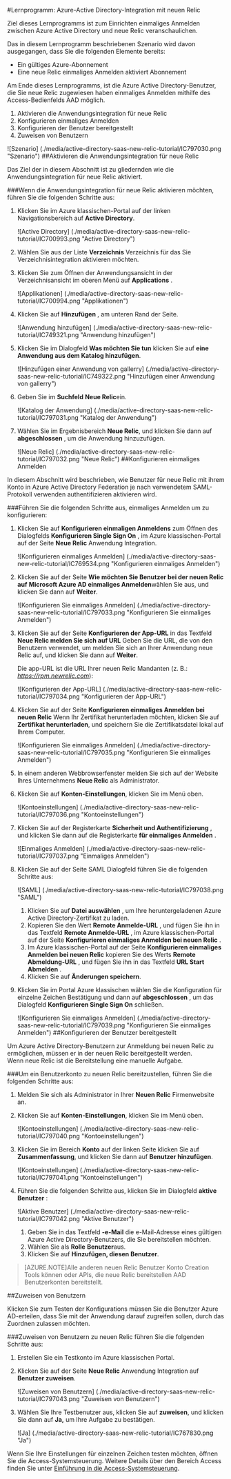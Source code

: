<properties 
    pageTitle="Lernprogramm: Azure-Active Directory-Integration mit neuen Relic | Microsoft Azure" 
    description="Erfahren Sie, wie mit neuen Relic mit Azure Active Directory einmaliges Anmelden, automatisierte Bereitstellung und mehr aktiviert!" 
    services="active-directory" 
    authors="jeevansd"  
    documentationCenter="na" 
    manager="femila"/>
<tags 
    ms.service="active-directory" 
    ms.devlang="na" 
    ms.topic="article" 
    ms.tgt_pltfrm="na" 
    ms.workload="identity" 
    ms.date="09/29/2016" 
    ms.author="jeedes" />

#<a name="tutorial-azure-active-directory-integration-with-new-relic"></a>Lernprogramm: Azure-Active Directory-Integration mit neuen Relic
  
Ziel dieses Lernprogramms ist zum Einrichten einmaliges Anmelden zwischen Azure Active Directory und neue Relic veranschaulichen.
  
Das in diesem Lernprogramm beschriebenen Szenario wird davon ausgegangen, dass Sie die folgenden Elemente bereits:

-   Ein gültiges Azure-Abonnement
-   Eine neue Relic einmaliges Anmelden aktiviert Abonnement
  
Am Ende dieses Lernprogramms, ist die Azure Active Directory-Benutzer, die Sie neue Relic zugewiesen haben einmaliges Anmelden mithilfe des Access-Bedienfelds AAD möglich.

1.  Aktivieren die Anwendungsintegration für neue Relic
2.  Konfigurieren einmaliges Anmelden
3.  Konfigurieren der Benutzer bereitgestellt
4.  Zuweisen von Benutzern

![Szenario] (./media/active-directory-saas-new-relic-tutorial/IC797030.png "Szenario")
##<a name="enabling-the-application-integration-for-new-relic"></a>Aktivieren die Anwendungsintegration für neue Relic
  
Das Ziel der in diesem Abschnitt ist zu gliedernden wie die Anwendungsintegration für neue Relic aktiviert.

###<a name="to-enable-the-application-integration-for-new-relic-perform-the-following-steps"></a>Wenn die Anwendungsintegration für neue Relic aktivieren möchten, führen Sie die folgenden Schritte aus:

1.  Klicken Sie im Azure klassischen-Portal auf der linken Navigationsbereich auf **Active Directory**.

    ![Active Directory] (./media/active-directory-saas-new-relic-tutorial/IC700993.png "Active Directory")

2.  Wählen Sie aus der Liste **Verzeichnis** Verzeichnis für das Sie Verzeichnisintegration aktivieren möchten.

3.  Klicken Sie zum Öffnen der Anwendungsansicht in der Verzeichnisansicht im oberen Menü auf **Applications** .

    ![Applikationen] (./media/active-directory-saas-new-relic-tutorial/IC700994.png "Applikationen")

4.  Klicken Sie auf **Hinzufügen** , am unteren Rand der Seite.

    ![Anwendung hinzufügen] (./media/active-directory-saas-new-relic-tutorial/IC749321.png "Anwendung hinzufügen")

5.  Klicken Sie im Dialogfeld **Was möchten Sie tun** klicken Sie auf **eine Anwendung aus dem Katalog hinzufügen**.

    ![Hinzufügen einer Anwendung von gallerry] (./media/active-directory-saas-new-relic-tutorial/IC749322.png "Hinzufügen einer Anwendung von gallerry")

6.  Geben Sie im **Suchfeld** **Neue Relic**ein.

    ![Katalog der Anwendung] (./media/active-directory-saas-new-relic-tutorial/IC797031.png "Katalog der Anwendung")

7.  Wählen Sie im Ergebnisbereich **Neue Relic**, und klicken Sie dann auf **abgeschlossen** , um die Anwendung hinzuzufügen.

    ![Neue Relic] (./media/active-directory-saas-new-relic-tutorial/IC797032.png "Neue Relic")
##<a name="configuring-single-sign-on"></a>Konfigurieren einmaliges Anmelden
  
In diesem Abschnitt wird beschrieben, wie Benutzer für neue Relic mit ihrem Konto in Azure Active Directory Federation je nach verwendetem SAML-Protokoll verwenden authentifizieren aktivieren wird.

###<a name="to-configure-single-sign-on-perform-the-following-steps"></a>Führen Sie die folgenden Schritte aus, einmaliges Anmelden um zu konfigurieren:

1.  Klicken Sie auf **Konfigurieren einmaligen Anmeldens** zum Öffnen des Dialogfelds **Konfigurieren Single Sign On** , im Azure klassischen-Portal auf der Seite **Neue Relic** Anwendung Integration.

    ![Konfigurieren einmaliges Anmelden] (./media/active-directory-saas-new-relic-tutorial/IC769534.png "Konfigurieren einmaliges Anmelden")

2.  Klicken Sie auf der Seite **Wie möchten Sie Benutzer bei der neuen Relic auf** **Microsoft Azure AD einmaliges Anmelden**wählen Sie aus, und klicken Sie dann auf **Weiter**.

    ![Konfigurieren Sie einmaliges Anmelden] (./media/active-directory-saas-new-relic-tutorial/IC797033.png "Konfigurieren Sie einmaliges Anmelden")

3.  Klicken Sie auf der Seite **Konfigurieren der App-URL** in das Textfeld **Neue Relic melden Sie sich auf URL** Geben Sie die URL, die von den Benutzern verwendet, um melden Sie sich an Ihrer Anwendung neue Relic auf, und klicken Sie dann auf **Weiter**. 

    Die app-URL ist die URL Ihrer neuen Relic Mandanten (z. B.: *https://rpm.newrelic.com*):

    ![Konfigurieren der App-URL] (./media/active-directory-saas-new-relic-tutorial/IC797034.png "Konfigurieren der App-URL")

4.  Klicken Sie auf der Seite **Konfigurieren einmaliges Anmelden bei neuen Relic** Wenn Ihr Zertifikat herunterladen möchten, klicken Sie auf **Zertifikat herunterladen**, und speichern Sie die Zertifikatsdatei lokal auf Ihrem Computer.

    ![Konfigurieren Sie einmaliges Anmelden] (./media/active-directory-saas-new-relic-tutorial/IC797035.png "Konfigurieren Sie einmaliges Anmelden")

5.  In einem anderen Webbrowserfenster melden Sie sich auf der Website Ihres Unternehmens **Neue Relic** als Administrator.

6.  Klicken Sie auf **Konten-Einstellungen**, klicken Sie im Menü oben.

    ![Kontoeinstellungen] (./media/active-directory-saas-new-relic-tutorial/IC797036.png "Kontoeinstellungen")

7.  Klicken Sie auf der Registerkarte **Sicherheit und Authentifizierung** , und klicken Sie dann auf die Registerkarte **für einmaliges Anmelden** .

    ![Einmaliges Anmelden] (./media/active-directory-saas-new-relic-tutorial/IC797037.png "Einmaliges Anmelden")

8.  Klicken Sie auf der Seite SAML Dialogfeld führen Sie die folgenden Schritte aus:

    ![SAML] (./media/active-directory-saas-new-relic-tutorial/IC797038.png "SAML")

    1.  Klicken Sie auf **Datei auswählen** , um Ihre heruntergeladenen Azure Active Directory-Zertifikat zu laden.
    2.  Kopieren Sie den Wert **Remote Anmelde-URL** , und fügen Sie ihn in das Textfeld **Remote Anmelde-URL** , im Azure klassischen-Portal auf der Seite **Konfigurieren einmaliges Anmelden bei neuen Relic** .
    3.  Im Azure klassischen-Portal auf der Seite **Konfigurieren einmaliges Anmelden bei neuen Relic** kopieren Sie des Werts **Remote Abmeldung-URL** , und fügen Sie ihn in das Textfeld **URL Start Abmelden** .
    4.  Klicken Sie auf **Änderungen speichern**.

9.  Klicken Sie im Portal Azure klassischen wählen Sie die Konfiguration für einzelne Zeichen Bestätigung und dann auf **abgeschlossen** , um das Dialogfeld **Konfigurieren Single Sign On** schließen.

    ![Konfigurieren Sie einmaliges Anmelden] (./media/active-directory-saas-new-relic-tutorial/IC797039.png "Konfigurieren Sie einmaliges Anmelden")
##<a name="configuring-user-provisioning"></a>Konfigurieren der Benutzer bereitgestellt
  
Um Azure Active Directory-Benutzern zur Anmeldung bei neuen Relic zu ermöglichen, müssen er in der neuen Relic bereitgestellt werden.  
Wenn neue Relic ist die Bereitstellung eine manuelle Aufgabe.

###<a name="to-provision-a-user-account-to-new-relic-perform-the-following-steps"></a>Um ein Benutzerkonto zu neuen Relic bereitzustellen, führen Sie die folgenden Schritte aus:

1.  Melden Sie sich als Administrator in Ihrer **Neuen Relic** Firmenwebsite an.

2.  Klicken Sie auf **Konten-Einstellungen**, klicken Sie im Menü oben.

    ![Kontoeinstellungen] (./media/active-directory-saas-new-relic-tutorial/IC797040.png "Kontoeinstellungen")

3.  Klicken Sie im Bereich **Konto** auf der linken Seite klicken Sie auf **Zusammenfassung**, und klicken Sie dann auf **Benutzer hinzufügen**.

    ![Kontoeinstellungen] (./media/active-directory-saas-new-relic-tutorial/IC797041.png "Kontoeinstellungen")

4.  Führen Sie die folgenden Schritte aus, klicken Sie im Dialogfeld **aktive Benutzer** :

    ![Aktive Benutzer] (./media/active-directory-saas-new-relic-tutorial/IC797042.png "Aktive Benutzer")

    1.  Geben Sie in das Textfeld **-e-Mail** die e-Mail-Adresse eines gültigen Azure Active Directory-Benutzers, die Sie bereitstellen möchten.
    2.  Wählen Sie als **Rolle** **Benutzer**aus.
    3.  Klicken Sie auf **Hinzufügen, diesen Benutzer**.

>[AZURE.NOTE]Alle anderen neuen Relic Benutzer Konto Creation Tools können oder APIs, die neue Relic bereitstellen AAD Benutzerkonten bereitstellt.

##<a name="assigning-users"></a>Zuweisen von Benutzern
  
Klicken Sie zum Testen der Konfigurations müssen Sie die Benutzer Azure AD-erteilen, dass Sie mit der Anwendung darauf zugreifen sollen, durch das Zuordnen zulassen möchten.

###<a name="to-assign-users-to-new-relic-perform-the-following-steps"></a>Zuweisen von Benutzern zu neuen Relic führen Sie die folgenden Schritte aus:

1.  Erstellen Sie ein Testkonto im Azure klassischen Portal.

2.  Klicken Sie auf der Seite **Neue Relic** Anwendung Integration auf **Benutzer zuweisen**.

    ![Zuweisen von Benutzern] (./media/active-directory-saas-new-relic-tutorial/IC797043.png "Zuweisen von Benutzern")

3.  Wählen Sie Ihre Testbenutzer aus, klicken Sie auf **zuweisen**, und klicken Sie dann auf **Ja,** um Ihre Aufgabe zu bestätigen.

    ![Ja] (./media/active-directory-saas-new-relic-tutorial/IC767830.png "Ja")
  
Wenn Sie Ihre Einstellungen für einzelnen Zeichen testen möchten, öffnen Sie die Access-Systemsteuerung. Weitere Details über den Bereich Access finden Sie unter [Einführung in die Access-Systemsteuerung](active-directory-saas-access-panel-introduction.md).




